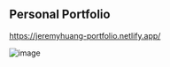 ## Personal Portfolio

https://jeremyhuang-portfolio.netlify.app/

![image](https://user-images.githubusercontent.com/46154514/150356207-764aec9d-344f-4a48-896e-0238102f728d.png)
